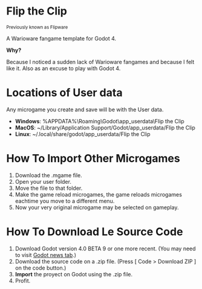 # Flip the Clip
<sub>Previously known as Flipware</sub>


A Warioware fangame template for Godot 4.

**Why?**

Because I noticed a sudden lack of Warioware fangames and because I felt like it.
Also as an excuse to play with Godot 4.


# Locations of User data
Any microgame you create and save will be with the User data.

- **Windows**: %APPDATA%\Roaming\Godot\app_userdata\Flip the Clip  
- **MacOS**: ~/Library/Application Support/Godot/app_userdata/Flip the Clip  
- **Linux**: ~/.local/share/godot/app_userdata/Flip the Clip  


# How To Import Other Microgames
1. Download the .mgame file.
2. Open your user folder.
3. Move the file to that folder.
4. Make the game reload microgames, the game reloads microgames eachtime you move to a different menu.
5. Now your very original microgame may be selected on gameplay.


# How To Download Le Source Code
1. Download Godot version 4.0 BETA 9 or one more recent. (You may need to visit [Godot news tab](https://godotengine.org/news/default/1).)
2. Download the source code on a .zip file. (Press [ Code > Download ZIP ] on the code button.)
3. **Import** the proyect on Godot using the .zip file.
4. Profit.
